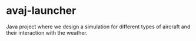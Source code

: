 # avaj-launcher

Java project where we design a simulation for different types of aircraft and their interaction with the weather.
